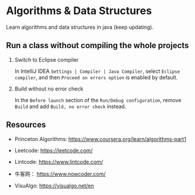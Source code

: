 # Algorithms & Data Structures

Learn algorithms and data structures in java (keep updating).

## Run a class without compiling the whole projects

1. Switch to Eclipse compiler

    In IntelliJ IDEA `Settings | Compiler | Java Compiler`, select `Eclipse compiler`, and then `Proceed on errors option` is enabled by default.

2. Build without no error check

    In the `Before launch` section of the `Run/Debug configuration`, remove `Build` and add `Build, no error check` instead.

## Resources
* Princeton Algorithms: https://www.coursera.org/learn/algorithms-part1

* Leetcode: https://leetcode.com/

* Lintcode: https://www.lintcode.com/

* 牛客网： https://www.nowcoder.com/

* VisuAlgo: https://visualgo.net/en
